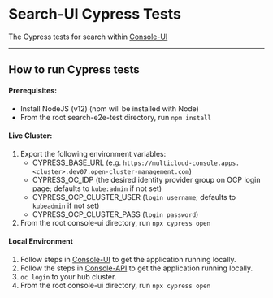 # Search-UI Cypress Tests

The Cypress tests for search within [Console-UI](https://github.com/open-cluster-management/search)

---

## How to run Cypress tests

#### Prerequisites:
- Install NodeJS (v12) (npm will be installed with Node)
- From the root search-e2e-test directory, run `npm install`

#### Live Cluster:

1. Export the following environment variables:
    - CYPRESS_BASE_URL (e.g. `https://multicloud-console.apps.<cluster>.dev07.open-cluster-management.com`)
    - CYPRESS_OC_IDP (the desired identity provider group on OCP login page; defaults to `kube:admin` if not set)
    - CYPRESS_OCP_CLUSTER_USER (`login username`; defaults to `kubeadmin` if not set)
    - CYPRESS_OCP_CLUSTER_PASS (`login password`)
2. From the root console-ui directory, run `npx cypress open`

#### Local Environment

1.  Follow steps in [Console-UI](https://github.com/open-cluster-management/console-ui) to get the application running locally.
2.  Follow the steps in [Console-API](https://github.com/open-cluster-management/console-api) to get the application running locally.
3. `oc login` to your hub cluster.
4. From the root console-ui directory, run `npx cypress open`
